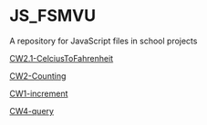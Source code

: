 # JS_FSMVU
A repository for JavaScript files in school projects

[CW2.1-CelciusToFahrenheit](./celciusToFahrenheit.html)

[CW2-Counting](./Counting.html)

[CW1-increment](./abc.html)

[CW4-query](./cw4/cw4.MD)
